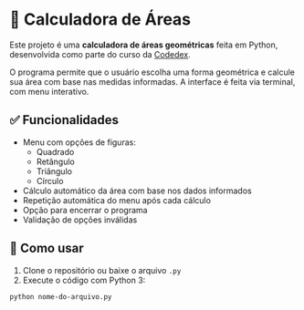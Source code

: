 # 🧮 Calculadora de Áreas

Este projeto é uma **calculadora de áreas geométricas** feita em Python, desenvolvida como parte do curso da [Codedex](https://www.codedex.io/).

O programa permite que o usuário escolha uma forma geométrica e calcule sua área com base nas medidas informadas. A interface é feita via terminal, com menu interativo.

## ✅ Funcionalidades

- Menu com opções de figuras:
  - Quadrado
  - Retângulo
  - Triângulo
  - Círculo
- Cálculo automático da área com base nos dados informados
- Repetição automática do menu após cada cálculo
- Opção para encerrar o programa
- Validação de opções inválidas

## 🚀 Como usar

1. Clone o repositório ou baixe o arquivo `.py`
2. Execute o código com Python 3:

```bash
python nome-do-arquivo.py
